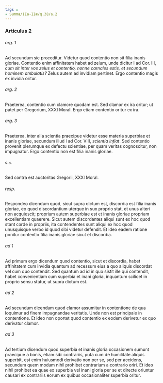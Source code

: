 ```yaml
---
tags : 
- Summa/IIa-IIæ/q.38/a.2
---
```


### Articulus 2

###### arg. 1
Ad secundum sic proceditur. Videtur quod contentio non sit filia inanis gloriae. Contentio enim affinitatem habet ad zelum, unde dicitur I ad Cor. III, *cum sit inter vos zelus et contentio, nonne carnales estis, et secundum hominem ambulatis?* Zelus autem ad invidiam pertinet. Ergo contentio magis ex invidia oritur.

###### arg. 2
Praeterea, contentio cum clamore quodam est. Sed clamor ex ira oritur; ut patet per Gregorium, XXXI Moral. Ergo etiam contentio oritur ex ira.

###### arg. 3
Praeterea, inter alia scientia praecipue videtur esse materia superbiae et inanis gloriae, secundum illud I ad Cor. VIII, *scientia inflat*. Sed contentio provenit plerumque ex defectu scientiae, per quam veritas cognoscitur, non impugnatur. Ergo contentio non est filia inanis gloriae.

###### s.c.
Sed contra est auctoritas Gregorii, XXXI Moral.

###### resp.
Respondeo dicendum quod, sicut supra dictum est, discordia est filia inanis gloriae, eo quod discordantium uterque in suo proprio stat, et unus alteri non acquiescit; proprium autem superbiae est et inanis gloriae propriam excellentiam quaerere. Sicut autem discordantes aliqui sunt ex hoc quod stant corde in propriis, ita contendentes sunt aliqui ex hoc quod unusquisque verbo id quod sibi videtur defendit. Et ideo eadem ratione ponitur contentio filia inanis gloriae sicut et discordia.

###### ad 1
Ad primum ergo dicendum quod contentio, sicut et discordia, habet affinitatem cum invidia quantum ad recessum eius a quo aliquis discordat vel cum quo contendit. Sed quantum ad id in quo sistit ille qui contendit, habet convenientiam cum superbia et inani gloria, inquantum scilicet in proprio sensu statur, ut supra dictum est.

###### ad 2
Ad secundum dicendum quod clamor assumitur in contentione de qua loquimur ad finem impugnandae veritatis. Unde non est principale in contentione. Et ideo non oportet quod contentio ex eodem derivetur ex quo derivatur clamor.

###### ad 3
Ad tertium dicendum quod superbia et inanis gloria occasionem sumunt praecipue a bonis, etiam sibi contrariis, puta cum de humilitate aliquis superbit, est enim huiusmodi derivatio non per se, sed per accidens, secundum quem modum nihil prohibet contrarium a contrario oriri. Et ideo nihil prohibet ea quae ex superbia vel inani gloria per se et directe oriuntur causari ex contrariis eorum ex quibus occasionaliter superbia oritur.


